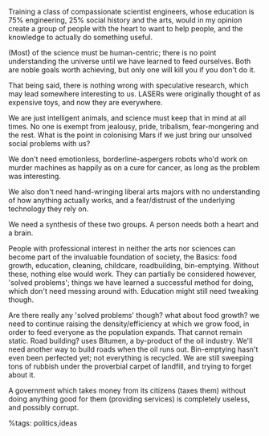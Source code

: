 Training a class of compassionate scientist engineers, whose education is 75% engineering, 25% social history and the arts, would in my opinion create a group of people with the heart to want to help people, and the knowledge to actually do something useful.

(Most) of the science must be human-centric; there is no point understanding the universe until we have learned to feed ourselves. Both are noble goals worth achieving, but only one will kill you if you don't do it.

That being said, there is nothing wrong with speculative research, which may lead somewhere interesting to us. LASERs were originally thought of as expensive toys, and now they are everywhere.

We are just intelligent animals, and science must keep that in mind at all times. No one is exempt from jealousy, pride, tribalism, fear-mongering and the rest. What is the point in colonising Mars if we just bring our unsolved social problems with us?

We don't need emotionless, borderline-aspergers robots who'd work on murder machines as happily as on a cure for cancer, as long as the problem was interesting.

We also don't need hand-wringing liberal arts majors with no understanding of how anything actually works, and a fear/distrust of the underlying technology they rely on.

We need a synthesis of these two groups. A person needs both a heart and a brain.

People with professional interest in neither the arts nor sciences can become part of the invaluable foundation of society, the Basics: food growth, education, cleaning, childcare, roadbuilding, bin-emptying. Without these, nothing else would work. They can partially be considered however, 'solved problems'; things we have learned a successful method for doing, which don't need messing around with. Education might still need tweaking though.

Are there really any 'solved problems' though? what about food growth? we need to continue raising the density/efficiency at which we grow food, in order to feed everyone as the population expands. That cannot remain static. Road building? uses Bitumen, a by-product of the oil industry. We'll need another way to build roads when the oil runs out. Bin-emptying hasn't even been perfected yet; not everything is recycled. We are still sweeping tons of rubbish under the proverbial carpet of landfill, and trying to forget about it.

A government which takes money from its citizens (taxes them) without doing anything good for them (providing services) is completely useless, and possibly corrupt.

%tags: politics,ideas
